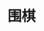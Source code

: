 ---
title: "围棋"
hidemeta: true
cover:
    image: go.png
    alt: "罗洗河三劫循环"
    relative: true
summary: 我下的一些棋和其他著名的棋局
---